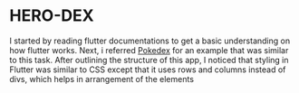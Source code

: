 # HERO-DEX

I started by reading flutter documentations to get a basic understanding on how flutter works. Next, i referred [Pokedex](https://github.com/TheAlphamerc/flutter_pokedex) for an example that was similar to this task. After outlining the structure of this app, I noticed that styling in Flutter was similar to CSS except that it uses rows and columns instead of divs, which helps in arrangement of the elements

